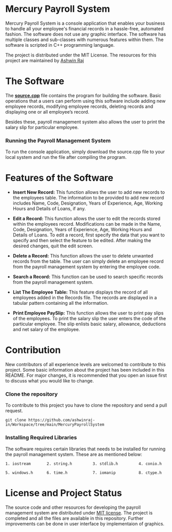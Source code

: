 # Mercury Payroll System
Mercury Payroll System is a console application that enables your business to handle all your employee's financial records in a hassle-free, automated fashion. The software does not use any graphic interface. The software has multiple classes and sub-classes with numerous features within them. The software is scripted in C++ programming language.

The project is distributed under the MIT License. The resources for this project are maintained by [Ashwin Raj](https://github.com/ashwinraj-in)

# The Software
The __[source.cpp](https://github.com/ashwinraj-in/Workspace/blob/main/MercuryPayrollSystem/source.cpp)__ file contains the program for building the software. Basic operations that a users can perform using this software include adding new employee records, modifying employee records, deleting records and displaying one or all employee’s record.

Besides these, payroll management system also allows the user to print the salary slip for particular employee.

### Running the Payroll Management System
To run the console application, simply download the source.cpp file to your local system and run the file after compiling the program.

# Features of the Software
- __Insert New Record:__
 This function allows the user to add new records to the employees table. The information to be provided to add new record includes Name, Code, Designation, Years of Experience, Age, Working Hours and Details of Loans, if any.
 
- __Edit a Record:__
  This function allows the user to edit the records stored within the employees record. Modifications can be made in the Name, Code, Designation, Years of Experience, Age, Working Hours and Details of Loans. To edit a record, first specify the data that you want to specify and then select the feature to be edited. After making the desired changes, quit the edit screen.
  
- __Delete a Record:__
 This function allows the user to delete unwanted records from the table. The user can simply delete an employee record from the payroll management system by entering the employee code.
 
- __Search a Record:__
 This function can be used to search specific records from the payroll management system.
 
- __List The Employee Table:__
 This feature displays the record of all employees added in the Records file. The records are displayed in a tabular pattern containing all the information.
 
- __Print Employee PaySlip:__
 This function allows the user to print pay slips of the employees. To print the salary slip the user enters the code of the particular employee. The slip enlists basic salary, allowance, deductions and net salary of the employee.
 
# Contribution
New contributors of all experience levels are welcomed to contribute to this project. Some basic information about the project has been included in this README. For major changes, it is recommended that you open an issue first to discuss what you would like to change.

### Clone the repository
To contribute to this project you have to clone the repository and send a pull request.
```
git clone https://github.com/ashwinraj-in/Workspace/tree/main/MercuryPayrollSystem
```
### Installing Required Libraries
The software requires certain libraries that needs to be installed for running the payroll management system. These are as mentioned below:
```
1. iostream       2. string.h         3. stdlib.h         4. conio.h

5. windows.h      6. time.h           7. iomanip          8. ctype.h
```

# License and Project Status
The source code and other resources for developing the payroll management system are distributed under [MIT license](https://github.com/ashwinraj-in/Workspace/blob/main/LICENSE). The project is completed and all the files are available in this repository. Further improvements can be done in user interface by implementaion of graphics.
